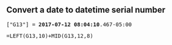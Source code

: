 <h2>Convert a date to datetime serial number</h2>
<pre>
["G13"] = <b>2017-07-12</b> <b>08:04:10</b>.467-05:00
</pre>

<pre>
=LEFT(G13,10)+MID(G13,12,8)
</pre>
